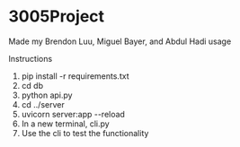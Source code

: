# 3005Project
Made my Brendon Luu, Miguel Bayer, and Abdul Hadi
usage

Instructions
1. pip install -r requirements.txt
2. cd db
3. python api.py
4. cd ../server
5. uvicorn server:app --reload
6. In a new terminal, cli.py
7. Use the cli to test the functionality
